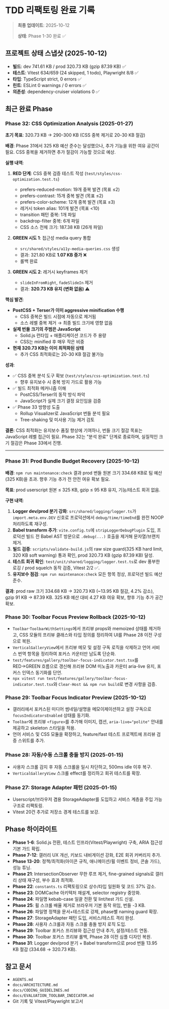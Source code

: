 # TDD 리팩토링 완료 기록

> **최종 업데이트**: 2025-10-12
>
> **상태**: Phase 1-30 완료 ✅

## 프로젝트 상태 스냅샷 (2025-10-12)

- **빌드**: dev 741.61 KB / prod 320.73 KB (gzip 87.39 KB) ✅
- **테스트**: Vitest 634/659 (24 skipped, 1 todo), Playwright 8/8 ✅
- **타입**: TypeScript strict, 0 errors ✅
- **린트**: ESLint 0 warnings / 0 errors ✅
- **의존성**: dependency-cruiser violations 0 ✅

## 최근 완료 Phase

### Phase 32: CSS Optimization Analysis (2025-01-27)

**초기 목표**: 320.73 KB → 290-300 KB (CSS 중복 제거로 20-30 KB 절감)

**배경**: Phase 31에서 325 KB 예산 준수는 달성했으나, 추가 기능을 위한 여유
공간이 필요. CSS 중복을 제거하면 추가 절감이 가능할 것으로 예상.

**실행 내역**:

1. **RED 단계**: CSS 중복 검증 테스트 작성
   (`test/styles/css-optimization.test.ts`)
   - prefers-reduced-motion: 19개 중복 발견 (목표 ≤2)
   - prefers-contrast: 15개 중복 발견 (목표 ≤2)
   - prefers-color-scheme: 12개 중복 발견 (목표 ≤3)
   - 레거시 token alias: 101개 발견 (목표 <10)
   - transition 패턴 중복: 1개 파일
   - backdrop-filter 중복: 6개 파일
   - CSS 소스 전체 크기: 187.38 KB (26개 파일)

2. **GREEN 시도 1**: 접근성 media query 통합
   - `src/shared/styles/a11y-media-queries.css` 생성
   - 결과: 321.80 KB로 **1.07 KB 증가** ❌
   - 롤백 완료

3. **GREEN 시도 2**: 레거시 keyframes 제거
   - `slideInFromRight`, `fadeSlideIn` 제거
   - 결과: **320.73 KB 유지 (변화 없음)** ⚠️

**핵심 발견**:

- **PostCSS + Terser가 이미 aggressive minification 수행**
  - CSS 중복은 빌드 시점에 자동으로 제거됨
  - 소스 레벨 중복 제거 → 최종 빌드 크기에 영향 없음
- **실제 번들 크기의 주범은 JavaScript**
  - Solid.js 런타임 + 애플리케이션 코드가 주 용량
  - CSS는 minified 후 매우 작은 비중
- **현재 320.73 KB는 이미 최적화된 상태**
  - 추가 CSS 최적화로는 20-30 KB 절감 불가능

**성과**:

- ✅ CSS 중복 분석 도구 확보 (`test/styles/css-optimization.test.ts`)
  - 향후 유지보수 시 중복 방지 가드로 활용 가능
- ✅ 빌드 최적화 메커니즘 이해
  - PostCSS/Terser의 동작 방식 파악
  - JavaScript가 실제 크기 결정 요인임을 검증
- ✅ Phase 33 방향성 도출
  - Rollup Visualizer로 JavaScript 번들 분석 필요
  - Tree-shaking 및 미사용 기능 제거 검토

**결론**: CSS 최적화는 유지보수 품질 향상에 기여하나, 번들 크기 절감 목표는
JavaScript 레벨 접근이 필요. Phase 32는 "분석 완료" 단계로 종료하며, 실질적인
크기 절감은 Phase 33에서 진행.

---

### Phase 31: Prod Bundle Budget Recovery (2025-10-12)

**배경**: `npm run maintenance:check` 결과 prod 번들 원본 크기 334.68 KB로 팀
예산(325 KB)을 초과. 향후 기능 추가 전 안전 여유 확보 필요.

**목표**: prod userscript 원본 ≤ 325 KB, gzip ≤ 95 KB 유지, 기능/테스트 회귀
없음.

**구현 내역**:

1. **Logger dev/prod 분기 강화**: `src/shared/logging/logger.ts`가
   `import.meta.env.DEV` 신호로 프로덕션에서 `debug/time/timeEnd`를 완전 NOOP
   처리하도록 재구성.
2. **Babel transform 추가**: `vite.config.ts`에 `stripLoggerDebugPlugin` 도입,
   프로덕션 빌드 전 Babel AST 방문으로 `.debug(...)` 호출을 제거해 문자열/브랜치
   제거.
3. **빌드 검증**: `scripts/validate-build.js`의 raw size guard(325 KB hard
   limit, 320 KB soft warning) 통과 확인, prod 320.73 KB (gzip 87.39 KB) 달성.
4. **테스트 회귀 확인**: `test/unit/shared/logging/logger.test.ts`로 dev 풍부한
   로깅 / prod squelch 동작 검증, Vitest 2/2 ✅.
5. **유지보수 점검**: `npm run maintenance:check` 모든 항목 정상, 프로덕션 빌드
   예산 준수.

**결과**: prod raw 크기 334.68 KB → 320.73 KB (~13.95 KB 절감, 4.2% 감소), gzip
91 KB → 87.39 KB. 325 KB 예산 대비 4.27 KB 여유 확보, 향후 기능 추가 공간 확보.

### Phase 30: Toolbar Focus Preview Rollback (2025-10-12)

- `Toolbar`·`ToolbarWithSettings`에서 프리뷰 props와 memoized 상태를 제거하고,
  CSS 모듈의 프리뷰 클래스와 타입 정의를 정리하여 UI를 Phase 28 이전 구성으로
  복원.
- `VerticalGalleryView`에서 프리뷰 메모 및 설정 구독 로직을 삭제하고 언어 서비스
  번역 항목을 정리하여 포커스 카운터만 남도록 단순화.
- `test/features/gallery/toolbar-focus-indicator.test.tsx`를 RED→GREEN 흐름으로
  갱신해 프리뷰 DOM 미노출과 카운터 aria-live 유지, 포커스 인덱스 동기화를 단언.
- `npx vitest run test/features/gallery/toolbar-focus-indicator.test.tsx`와
  `Clear-Host && npm run build`로 변경 사항을 검증.

### Phase 29: Toolbar Focus Indicator Preview (2025-10-12)

- 갤러리에서 포커스된 미디어 썸네일/설명을 메모이제이션하고 설정 구독으로
  `focusIndicatorsEnabled` 상태를 동기화.
- `Toolbar`에 프리뷰 `<figure>`를 추가해 이미지, 캡션, `aria-live="polite"`
  안내를 제공하고 skeleton 스타일을 적용.
- 언어 서비스 및 CSS 모듈을 확장하고, feature/fast 테스트 프로젝트에 프리뷰 검증
  스위트를 추가.

### Phase 28: 자동/수동 스크롤 충돌 방지 (2025-01-15)

- 사용자 스크롤 감지 후 자동 스크롤을 일시 차단하고, 500ms idle 이후 복구.
- `VerticalGalleryView` 스크롤 effect를 정리하고 회귀 테스트를 확장.

### Phase 27: Storage Adapter 패턴 (2025-01-15)

- Userscript/브라우저 겸용 StorageAdapter를 도입하고 서비스 계층을 주입 가능
  구조로 리팩토링.
- Vitest 20건 추가로 저장소 경계 테스트를 보강.

## Phase 하이라이트

- **Phase 1-6**: Solid.js 전환, 테스트 인프라(Vitest/Playwright) 구축, ARIA
  접근성 기본 가드 확립.
- **Phase 7-12**: 갤러리 UX 개선, 키보드 내비게이션 강화, E2E 회귀 커버리지
  추가.
- **Phase 13-20**: 정책/최적화(아이콘 규칙, 애니메이션/휠 이벤트 정비, 콘솔
  가드), 성능 튜닝.
- **Phase 21**: IntersectionObserver 무한 루프 제거, fine-grained signals로
  갤러리 상태 재구성, 부수 효과 최적화.
- **Phase 22**: `constants.ts` 리팩토링으로 상수/타입 일원화 및 코드 37% 감소.
- **Phase 23**: DOMCache 아키텍처 재설계, selector registry 중앙화.
- **Phase 24**: 파일명 kebab-case 일괄 전환 및 lint/test 가드 신설.
- **Phase 25**: 휠 스크롤 배율 제거로 브라우저 기본 동작 위임, 번들 -3 KB.
- **Phase 26**: 파일명 정책을 문서+테스트로 강제, phase별 naming guard 확장.
- **Phase 27**: StorageAdapter 패턴 도입, 서비스/테스트 격리 완성.
- **Phase 28**: 사용자 스크롤과 자동 스크롤 충돌 방지 로직 도입.
- **Phase 29**: Toolbar 포커스 프리뷰와 접근성 안내 추가, 설정/테스트 연동.
- **Phase 30**: Toolbar 포커스 프리뷰 롤백, Phase 28 이전 심플 디자인 복원.
- **Phase 31**: Logger dev/prod 분기 + Babel transform으로 prod 번들 13.95 KB
  절감 (334.68 → 320.73 KB).

## 참고 문서

- `AGENTS.md`
- `docs/ARCHITECTURE.md`
- `docs/CODING_GUIDELINES.md`
- `docs/EVALUATION_TOOLBAR_INDICATOR.md`
- Git 기록 및 Vitest/Playwright 보고서
